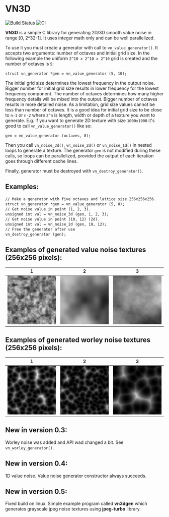 VN3D
====
[![Build Status](https://api.cirrus-ci.com/github/shamazmazum/vn3d.svg)](https://cirrus-ci.com/github/shamazmazum/vn3d)
![CI](https://github.com/shamazmazum/vn3d/workflows/CI/badge.svg)

**VN3D** is a simple C library for generating 2D/3D smooth value noise in range [0, 2^32-1]. It uses
integer math only and can be well parallelized.

To use it you must create a generator with call to `vn_value_generator()`. It accepts two arguments:
number of octaves and initial grid size. In the following example the uniform `2^10 x 2^10 x 2^10`
grid is created and the number of octaves is `5`:
~~~~{.c}
struct vn_generator *gen = vn_value_generator (5, 10);
~~~~

The initial grid size determines the lowest frequency in the output noise. Bigger number for
initial grid size results in lower frequency for the lowest frequency component. The number of
octaves determines how many higher frequency details will be mixed into the output. Bigger number of
octaves results in more detailed noise. As a limitation, grid size values cannot be less than number
of octaves. It is a good idea for initial grid size to be close to `n-1` or `n-2` where `2^n` is
length, width or depth of a texture you want to generate. E.g. if you want to generate 2D texture
with size `1000x1000` it's good to call `vn_value_generator()` like so:
~~~~{.c}
gen = vn_value_generator (octaves, 8);
~~~~

Then you call `vn_noise_3d()`, `vn_noise_2d()` or `vn_noise_1d()` in nested loops to generate a
texture. The generator `gen` is not modified during these calls, so loops can be parallelized,
provided the output of each iteration goes through different cache lines.

Finally, generator must be destroyed with `vn_destroy_generator()`.

Examples:
---------

~~~~{.c}
// Make a generator with five octaves and lattice size 256x256x256.
struct vn_generator *gen = vn_value_generator (5, 8);
// Get noise value in point (1, 2, 3).
unsigned int val = vn_noise_3d (gen, 1, 2, 3);
// Get noise value in point (10, 12) (2d).
unsigned int val = vn_noise_2d (gen, 10, 12);
// Free the generator after use
vn_destroy_generator (gen);
~~~~

Examples of generated value noise textures (256x256 pixels):
-----------------------------------------------

|   1   |    2   |   3    |
|-------|--------|--------|
![4 octaves, grid size 16x16][img1] | ![3 octaves, grid size 64x64][img2] | ![6 octaves, grid size 64x64][img3]

[img1]: doc/octaves4-16x16.jpg
[img2]: doc/octaves3-64x64.jpg
[img3]: doc/octaves6-64x64.jpg

Examples of generated worley noise textures (256x256 pixels):
------------------------------------------------------------

|   1   |   2  |   3  |
|-------|------|------|
![1 dot, grid size 32x32][img4] | ![2 dots, grid size 32x32][img5] | ![1 dot, grid size 64x64][img6]

[img4]: doc/worley1-32x32.jpg
[img5]: doc/worley2-32x32.jpg
[img6]: doc/worley1-64x64.jpg

New in version 0.3:
-------------------
Worley noise was added and API wad changed a bit. See `vn_worley_generator()`.

New in version 0.4:
-------------------
1D value noise.
Value noise generator constructor always succeeds.

New in version 0.5:
-------------------
Fixed build on linux.
Simple example program called **vn3dgen** which generates grayscale
jpeg noise textures using **jpeg-turbo** library.

